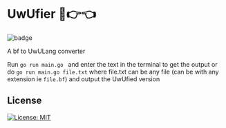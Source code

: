 # UwUfier 🥺👉👈

![badge](https://github.com/Zeyu-Li/uwuifier/workflows/Test/badge.svg)

A bf to UwULang converter 



Run `go run main.go ` and enter the text in the terminal to get the output or do `go run main.go file.txt` where file.txt can be any file (can be with any extension ie `file.bf`) and output the UwUfied version

## License

[![License: MIT](https://img.shields.io/badge/License-MIT-blue.svg)](https://opensource.org/licenses/MIT) 